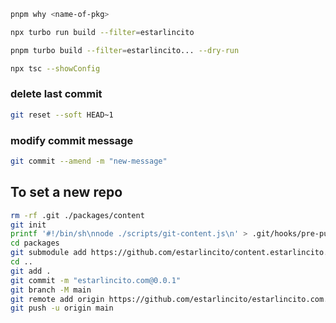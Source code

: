 ```bash
pnpm why <name-of-pkg>
```

```bash
npx turbo run build --filter=estarlincito
```

```bash
pnpm turbo build --filter=estarlincito... --dry-run
```

```bash
npx tsc --showConfig
```

### delete last commit

```bash
git reset --soft HEAD~1
```

### modify commit message

```bash
git commit --amend -m "new-message"
```

## To set a new repo

```bash
rm -rf .git ./packages/content
git init
printf '#!/bin/sh\nnode ./scripts/git-content.js\n' > .git/hooks/pre-push && chmod +x .git/hooks/pre-push
cd packages
git submodule add https://github.com/estarlincito/content.estarlincito.com ./content
cd ..
git add .
git commit -m "estarlincito.com@0.0.1"
git branch -M main
git remote add origin https://github.com/estarlincito/estarlincito.com.git
git push -u origin main
```

<!-- # git reset --soft HEAD~1 -->
